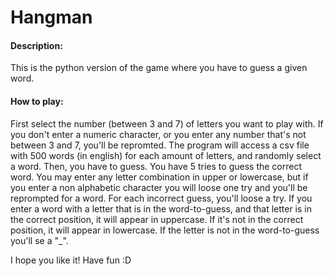 # Hangman
#### Description:
This is the python version of the game where you have to guess a given word.

#### How to play:
First select the number (between 3 and 7) of letters you want to play with. If you don't enter a numeric character, or
you enter any number that's not between 3 and 7, you'll be repromted.
The program will access a csv file with 500 words (in english) for each amount of letters, and randomly select a word.
Then, you have to guess. You have 5 tries to guess the correct word.
You may enter any letter combination in upper or lowercase, but if you enter a non alphabetic character you will loose 
one try and you'll be reprompted for a word.
For each incorrect guess, you'll loose a try.
If you enter a word with a letter that is in the word-to-guess, and that letter is in the correct position, it will appear
in uppercase. If it's not in the correct position, it will appear in lowercase. If the letter is not in the word-to-guess
you'll se a "_".

I hope you like it! Have fun :D
